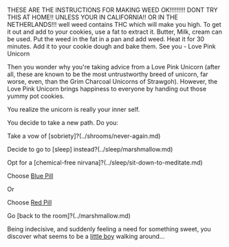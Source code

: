 THESE ARE THE INSTRUCTIONS FOR MAKING WEED OK!!!!!!!!! DONT TRY THIS AT HOME!! UNLESS YOUR IN CALIFORNIA!!
OR IN THE NETHERLANDS!!!
well weed contains THC which will make you high.
To get it out and add to your cookies, use a fat to extract it.
Butter, Milk, cream can be used.
Put the weed in the fat in a pan and add weed.
Heat it for 30 minutes.
Add it to your cookie dough and bake them.
See you - Love Pink Unicorn

Then you wonder why you're taking advice from a Love Pink Unicorn (after all, these are known to be
the most untrustworthy breed of unicorn, far worse, even, than the Grim Charcoal Unicorns of Strawgoh).
However, the Love Pink Unicorn brings happiness to everyone by handing out those yummy pot cookies.

You realize the unicorn is really your inner self.

You decide to take a new path. Do you:

Take a vow of [sobriety]?(../shrooms/never-again.md)

Decide to go to [sleep] instead?(../sleep/marshmallow.md)

Opt for a [chemical-free nirvana]?(../sleep/sit-down-to-meditate.md)

Choose [Blue Pill](https://www.youtube.com/watch?v=1GFkN4deuZU)

Or

Choose [Red Pill](https://www.youtube.com/watch?v=1EdUjlawLJM)

Go [back to the room]?(../marshmallow.md)

Being indecisive, and suddenly feeling a need for something sweet, 
you discover what seems to be a [little boy](../candy/candy.md) walking around...
